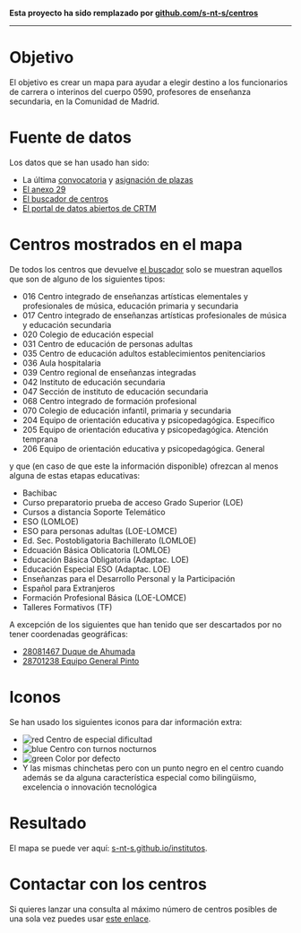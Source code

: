**Esta proyecto ha sido remplazado por [github.com/s-nt-s/centros](https://github.com/s-nt-s/centros)**

---------

# Objetivo

El objetivo es crear un mapa para ayudar a elegir destino
a los funcionarios de carrera o interinos del cuerpo 0590,
profesores de enseñanza secundaria, en la Comunidad de Madrid.

# Fuente de datos

Los datos que se han usado han sido:

* La última [convocatoria](http://www.madrid.org/cs/Satellite?c=EDRH_Generico_FA&cid=1354540246227&pagename=PortalEducacionRRHH%2FEDRH_Generico_FA%2FEDRH_generico) y [asignación de plazas](http://www.madrid.org/cs/Satellite?c=EDRH_Generico_FA&cid=1354576342904&pagename=PortalEducacionRRHH%2FEDRH_Generico_FA%2FEDRH_generico)
* [El anexo 29](http://www.madrid.org/cs/Satellite?blobcol=urldata&blobheader=application%2Fpdf&blobheadername1=Content-disposition&blobheadername2=cadena&blobheadervalue1=filename%3DAnexo+29.pdf&blobheadervalue2=language%3Des%26site%3DPortalEducacionRRHH&blobkey=id&blobtable=MungoBlobs&blobwhere=1310723140345&ssbinary=true)
* [El buscador de centros](https://gestiona.comunidad.madrid/wpad_pub/run/j/BusquedaAvanzada.icm)
* [El portal de datos abiertos de CRTM](https://data-crtm.opendata.arcgis.com/)

# Centros mostrados en el mapa

De todos los centros que devuelve [el buscador](https://gestiona.comunidad.madrid/wpad_pub/run/j/BusquedaAvanzada.icm) solo se muestran
aquellos que son de alguno de los siguientes tipos:

* 016 Centro integrado de enseñanzas artísticas elementales y profesionales de música, educación primaria y secundaria
* 017 Centro integrado de enseñanzas artísticas profesionales de música y educación secundaria
* 020 Colegio de educación especial
* 031 Centro de educación de personas adultas
* 035 Centro de educación adultos establecimientos penitenciarios
* 036 Aula hospitalaria
* 039 Centro regional de enseñanzas integradas
* 042 Instituto de educación secundaria
* 047 Sección de instituto de educación secundaria
* 068 Centro integrado de formación profesional
* 070 Colegio de educación infantil, primaria y secundaria
* 204 Equipo de orientación educativa y psicopedagógica. Específico
* 205 Equipo de orientación educativa y psicopedagógica. Atención temprana
* 206 Equipo de orientación educativa y psicopedagógica. General

y que (en caso de que este la información disponible) ofrezcan al menos alguna de estas etapas educativas:

* Bachibac
* Curso preparatorio prueba de acceso Grado Superior (LOE)
* Cursos a distancia Soporte Telemático
* ESO (LOMLOE)
* ESO para personas adultas (LOE-LOMCE)
* Ed. Sec. Postobligatoria Bachillerato (LOMLOE)
* Edcuación Básica Oblicatoria (LOMLOE)
* Educación Básica Obligatoria (Adaptac. LOE)
* Educación Especial ESO (Adaptac. LOE)
* Enseñanzas para el Desarrollo Personal y la Participación
* Español para Extranjeros
* Formación Profesional Básica (LOE-LOMCE)
* Talleres Formativos (TF)

A excepción de los siguientes que han tenido que ser descartados por no tener coordenadas geográficas:

* [28081467 Duque de Ahumada](https://gestiona.comunidad.madrid/wpad_pub/run/j/MostrarFichaCentro.icm?cdCentro=28081467)
* [28701238 Equipo General Pinto](https://gestiona.comunidad.madrid/wpad_pub/run/j/MostrarFichaCentro.icm?cdCentro=28701238)

# Iconos

Se han usado los siguientes iconos para dar información extra:

* ![red](https://maps.google.com/mapfiles/ms/micons/red.png) Centro de especial dificultad
* ![blue](https://maps.google.com/mapfiles/ms/micons/blue.png) Centro con turnos nocturnos
* ![green](https://maps.google.com/mapfiles/ms/micons/green.png) Color por defecto
* Y las mismas chinchetas pero con un punto negro en el centro
cuando además se da alguna característica especial como
bilingüismo, excelencia o innovación tecnológica

# Resultado

El mapa se puede ver aquí: [s-nt-s.github.io/institutos](https://s-nt-s.github.io/institutos/).

# Contactar con los centros

Si quieres lanzar una consulta al máximo número de centros posibles de una
sola vez puedes usar [este enlace](mailto:?subject=Consulta%20en%20relacción%20al%20concurso%20de%20traslados&bcc=ah.docedeoctubre.madrid@educa.madrid.org;ah.fuenlabrada.fuenlabrada@educa.madrid.org;ah.fundaciondealcorcon.alcorcon@educa.madrid.org;ah.hgdemostoles.mostoles@educa.madrid.org;ah.hugetafe.getafe@educa.madrid.org;ah.lapaz.madrid@educa.madrid.org;ah.principedeasturias.alcala@educa.madrid.org;ah.puertadehierro.majadahonda@educa.madrid.org;ah.ramonycajal.madrid@educa.madrid.org;ah.severoochoa.leganes@educa.madrid.org;cepa.alborada.navalcarnero@educa.madrid.org;cepa.alcala@educa.madrid.org;cepa.alcorcon@educa.madrid.org;cepa.alonsoquijano.valdemoro@educa.madrid.org;cepa.aluche.madrid@educa.madrid.org;cepa.aranjuez@educa.madrid.org;cepa.arganda@educa.madrid.org;cepa.arganzuela.madrid@educa.madrid.org;cepa.buitrago@educa.madrid.org;cepa.canillejas.madrid@educa.madrid.org;cepa.centro.madrid@educa.madrid.org;cepa.cidcampeador.madrid@educa.madrid.org;cepa.ciudadlineal.madrid@educa.madrid.org;cepa.claracampoamor.alcala@educa.madrid.org;cepa.colladovillalba@educa.madrid.org;cepa.colmenarviejo@educa.madrid.org;cepa.coslada@educa.madrid.org;cepa.daoizyvelarde.madrid@educa.madrid.org;cepa.dulcechacon.aranjuez@educa.madrid.org;cepa.dulcechacon.madrid@educa.madrid.org;cepa.elmolar@educa.madrid.org;cepa.entrevias.madrid@educa.madrid.org;cepa.estremera@educa.madrid.org;cepa.fuencarral.madrid@educa.madrid.org;cepa.fuenlabrada@educa.madrid.org;cepa.galapagar@educa.madrid.org;cepa.getafe@educa.madrid.org;cepa.gloriafuertes.navalcarnero@educa.madrid.org;cepa.joaquinsorolla.madrid@educa.madrid.org;cepa.josehierro.alcala@educa.madrid.org;cepa.laalbufera.madrid@educa.madrid.org;cepa.lamesta.villanuevadelacanada@educa.madrid.org;cepa.lasrosas.madrid@educa.madrid.org;cepa.lasrozas@educa.madrid.org;cepa.leganes@educa.madrid.org;cepa.losrosales.madrid@educa.madrid.org;cepa.mancomunidadsuroeste.grinon@educa.madrid.org;cepa.maramarillo.madrid@educa.madrid.org;cepa.mariovargasllosa.majadahonda@educa.madrid.org;cepa.moncloa.madrid@educa.madrid.org;cepa.moratalaz.madrid@educa.madrid.org;cepa.mostoles@educa.madrid.org;cepa.oporto.madrid@educa.madrid.org;cepa.orcasitas.madrid@educa.madrid.org;cepa.pabloguzman.madrid@educa.madrid.org;cepa.panbendito.madrid@educa.madrid.org;cepa.paracuellos@educa.madrid.org;cepa.parla@educa.madrid.org;cepa.pinto@educa.madrid.org;cepa.pozuelodealarcon@educa.madrid.org;cepa.rivas@educa.madrid.org;cepa.sampedro.madrid@educa.madrid.org;cepa.sanfernandodehenares@educa.madrid.org;cepa.sanlorenzo@educa.madrid.org;cepa.sanmartindelavega@educa.madrid.org;cepa.sanmartindevaldeiglesias@educa.madrid.org;cepa.sansebastian@educa.madrid.org;cepa.sierradeguadarrama.colladomediano@educa.madrid.org;cepa.tetuan.madrid@educa.madrid.org;cepa.torrejondeardoz@educa.madrid.org;cepa.torrelaguna@educa.madrid.org;cepa.torrelodones@educa.madrid.org;cepa.torresdelaalameda@educa.madrid.org;cepa.valdemoro@educa.madrid.org;cepa.vallecas.madrid@educa.madrid.org;cepa.vicalvaro.madrid@educa.madrid.org;cepa.villarejodesalvanes@educa.madrid.org;cepa.villaverde.madrid@educa.madrid.org;cepa.vistaalegre.madrid@educa.madrid.org;cepa.yucatan.soto@educa.madrid.org;cifp.simoneortega.mostoles@educa.madrid.org;cim.morenotorroba.madrid@educa.madrid.org;cim.sanlorenzo@educa.madrid.org;cp.adolfosuarez.madrid@educa.madrid.org;cp.blasdelezo.madrid@educa.madrid.org;cp.cervantes.alcorcon@educa.madrid.org;cp.cervantes.valdilecha@educa.madrid.org;cp.elcantizal.lasrozas@educa.madrid.org;cp.elencinar.torrelodones@educa.madrid.org;cp.eugeniomuro.cadalso@educa.madrid.org;cp.garcialorca.camarma@educa.madrid.org;cp.goyeneche.nuevobaztan@educa.madrid.org;cp.isabellacatolica.navas@educa.madrid.org;cp.jesusaramburu.valdetorres@educa.madrid.org;cp.juanramonjimenez.becerril@educa.madrid.org;cp.laluna.rivas@educa.madrid.org;cp.losangeles.pozuelodealarcon@educa.madrid.org;cp.loyoladepalacio.madrid@educa.madrid.org;cp.maestrorodrigo.aranjuez@educa.madrid.org;cp.mariamartin.navalcarnero@educa.madrid.org;cp.mariamoliner.villanuevadelacanada@educa.madrid.org;cp.martinagarcia.fuenteelsaz@educa.madrid.org;cp.migueldecervantes.getafe@educa.madrid.org;cp.padregarralda.villanuevadelacanada@educa.madrid.org;cp.penalta.buitrago@educa.madrid.org;cp.principedonfelipe.boadilla@educa.madrid.org;cp.principesdeasturias.pozuelodealarcon@educa.madrid.org;cp.puertadelasierra.venturada@educa.madrid.org;cp.salvadordali.fuenlabrada@educa.madrid.org;cp.salvadordemadariaga.daganzo@educa.madrid.org;cp.sanblas.ajalvir@educa.madrid.org;cp.sanmiguel.villamantilla@educa.madrid.org;cp.sansebastian.elboalo@educa.madrid.org;cp.sansuena.talamanca@educa.madrid.org;cp.santoangeldelaguarda.chapineria@educa.madrid.org;cp.santodomingo.algete@educa.madrid.org;cp.suarezsomonte.cenicientos@educa.madrid.org;cp.velazquez.fuenlabrada@educa.madrid.org;cp.vicentealeixandre.miraflores@educa.madrid.org;cp.villadecobena.cobena@educa.madrid.org;cpee.alfonsodecimo.leganes@educa.madrid.org;cpee.duquedeahumada.valdemoro@educa.madrid.org;cpee.franciscodelpozo.madrid@educa.madrid.org;cpee.goyeneche.madrid@educa.madrid.org;cpee.guadarrama.coslada@educa.madrid.org;cpee.hospitalclinico.madrid@educa.madrid.org;cpee.hospitalmaranon.madrid@educa.madrid.org;cpee.hospitalninojesus.madrid@educa.madrid.org;cpee.ikercasillas.torrejondeardoz@educa.madrid.org;cpee.infantaelena.madrid@educa.madrid.org;cpee.inmaculadaconcepcion.madrid@educa.madrid.org;cpee.joanmiro.madrid@educa.madrid.org;cpee.juanveintitres.fuenlabrada@educa.madrid.org;cpee.laquinta.madrid@educa.madrid.org;cpee.mariasoriano.madrid@educa.madrid.org;cpee.miguelhernandez.colmenarviejo@educa.madrid.org;cpee.monteabantos.lasrozas@educa.madrid.org;cpee.montessori.parla@educa.madrid.org;cpee.penalara.colladovillalba@educa.madrid.org;cpee.picasso.alcala@educa.madrid.org;cpee.poncedeleon.madrid@educa.madrid.org;cpee.princesasofia.madrid@educa.madrid.org;cpee.principedeasturias.aranjuez@educa.madrid.org;cpee.ramonycajal.getafe@educa.madrid.org;cpee.rosaparks.coslada@educa.madrid.org;cpee.severoochoa.alcorcon@educa.madrid.org;cpee.sorjuanainesdelacruz.fuenlabrada@educa.madrid.org;cpee.unamuno.mostoles@educa.madrid.org;cpee.vallecas.madrid@educa.madrid.org;cpee.vicenteferrer.sansebastian@educa.madrid.org;crei.scorazon.madrid@educa.madrid.org;eoep.alcala@educa.madrid.org;eoep.alcobendas@educa.madrid.org;eoep.alcorcon@educa.madrid.org;eoep.altascapacidades.madrid@educa.madrid.org;eoep.alteracionesdesarrollo.madrid@educa.madrid.org;eoep.aranjuez@educa.madrid.org;eoep.arganda@educa.madrid.org;eoep.arganzuela.madrid@educa.madrid.org;eoep.at.alcala@educa.madrid.org;eoep.at.alcorcon@educa.madrid.org;eoep.at.aranjuez@educa.madrid.org;eoep.at.arganda@educa.madrid.org;eoep.at.colmenarviejo@educa.madrid.org;eoep.at.fuenlabrada@educa.madrid.org;eoep.at.getafe@educa.madrid.org;eoep.at.hortaleza@educa.madrid.org;eoep.at.lacabrera@educa.madrid.org;eoep.at.latina@educa.madrid.org;eoep.at.leganes@educa.madrid.org;eoep.at.mostoles@educa.madrid.org;eoep.at.navalcarnero@educa.madrid.org;eoep.at.parla@educa.madrid.org;eoep.at.pozuelodealarcon@educa.madrid.org;eoep.at.puentevallecas@educa.madrid.org;eoep.at.sanblas@educa.madrid.org;eoep.at.sanfernando@educa.madrid.org;eoep.at.sanmartindevaldeiglesias@educa.madrid.org;eoep.at.sansebastian@educa.madrid.org;eoep.at.tetuan@educa.madrid.org;eoep.at.torrelodones@educa.madrid.org;eoep.at.villanuevadelacanada@educa.madrid.org;eoep.at.villavallecas@educa.madrid.org;eoep.at.villaverde@educa.madrid.org;eoep.auditivas.madrid@educa.madrid.org;eoep.carabanchel.madrid@educa.madrid.org;eoep.colladovillalba@educa.madrid.org;eoep.colmenarviejo@educa.madrid.org;eoep.coslada@educa.madrid.org;eoep.fuenlabrada@educa.madrid.org;eoep.getafe@educa.madrid.org;eoep.guadarrama@educa.madrid.org;eoep.hortaleza.madrid@educa.madrid.org;eoep.lacabrera@educa.madrid.org;eoep.lasrozas@educa.madrid.org;eoep.latina.madrid@educa.madrid.org;eoep.leganes@educa.madrid.org;eoep.moncloa.madrid@educa.madrid.org;eoep.moratalaz.madrid@educa.madrid.org;eoep.mostoles@educa.madrid.org;eoep.motoricas.madrid@educa.madrid.org;eoep.navalcarnero@educa.madrid.org;eoep.parla@educa.madrid.org;eoep.pinto@educa.madrid.org;eoep.pozuelodealarcon@educa.madrid.org;eoep.puentevallecas.madrid@educa.madrid.org;eoep.retiro.madrid@educa.madrid.org;eoep.rivas@educa.madrid.org;eoep.sanblas.madrid@educa.madrid.org;eoep.sanlorenzo@educa.madrid.org;eoep.sanmartindevaldeiglesias@educa.madrid.org;eoep.sansebastian@educa.madrid.org;eoep.tdah.madrid@educa.madrid.org;eoep.tetuan.madrid@educa.madrid.org;eoep.torrejondeardoz@educa.madrid.org;eoep.valdemoro@educa.madrid.org;eoep.villarejo@educa.madrid.org;eoep.villaverde.madrid@educa.madrid.org;eoep.visuales.madrid@educa.madrid.org;ies.adolfosuarez.paracuellos@educa.madrid.org;ies.africa.fuenlabrada@educa.madrid.org;ies.agora.alcobendas@educa.madrid.org;ies.alamedadeosuna.madrid@educa.madrid.org;ies.alarnes.getafe@educa.madrid.org;ies.albeniz.leganes@educa.madrid.org;ies.alberti.coslada@educa.madrid.org;ies.aldebaran.alcobendas@educa.madrid.org;ies.alfonsomoreno.brunete@educa.madrid.org;ies.alfredokraus.madrid@educa.madrid.org;ies.alkalanahar.alcala@educa.madrid.org;ies.almudena.madrid@educa.madrid.org;ies.alonsodeavellan.alcala@educa.madrid.org;ies.alonsoquijano.alcala@educa.madrid.org;ies.alpajes.aranjuez@educa.madrid.org;ies.alpedrete.alpedrete@educa.madrid.org;ies.alsatt.algete@educa.madrid.org;ies.altair.getafe@educa.madrid.org;ies.altojarama.torrelaguna@educa.madrid.org;ies.anafrank.madrid@educa.madrid.org;ies.anammatute.velilla@educa.madrid.org;ies.angelcorella.colmenarviejo@educa.madrid.org;ies.angelysern.navalcarnero@educa.madrid.org;ies.anselmolorenzo.sanmartindelavega@educa.madrid.org;ies.antares.rivas@educa.madrid.org;ies.antoniodenebrija.mostoles@educa.madrid.org;ies.antoniodomingue.madrid@educa.madrid.org;ies.antoniogala.mostoles@educa.madrid.org;ies.antoniogaudi.coslada@educa.madrid.org;ies.antoniolopez.trescantos@educa.madrid.org;ies.antoniolopezgarcia.getafe@educa.madrid.org;ies.arciprestedehita.madrid@educa.madrid.org;ies.arquitectopedro.alcala@educa.madrid.org;ies.arquitectoperid.leganes@educa.madrid.org;ies.arquitectoventurarodriguez.boadilla@educa.madrid.org;ies.arturosoria.madrid@educa.madrid.org;ies.atenea.alcala@educa.madrid.org;ies.atenea.sansebastian@educa.madrid.org;ies.avalon.valdemoro@educa.madrid.org;ies.avenidadelostor.madrid@educa.madrid.org;ies.barajas.madrid@educa.madrid.org;ies.barriodebilbao.madrid@educa.madrid.org;ies.barrioloranca.fuenlabrada@educa.madrid.org;ies.barriosimancas.madrid@educa.madrid.org;ies.beatrizgalindo.madrid@educa.madrid.org;ies.becquer.algete@educa.madrid.org;ies.benjaminrua.mostoles@educa.madrid.org;ies.blancafdezochoa.madrid@educa.madrid.org;ies.blasdeotero.madrid@educa.madrid.org;ies.burgoiecheverria.lasrozas@educa.madrid.org;ies.butarque.leganes@educa.madrid.org;ies.calatalifa.villaviciosa@educa.madrid.org;ies.calderon.pinto@educa.madrid.org;ies.calderondelabar.madrid@educa.madrid.org;ies.camilojosecela.pozuelodealarcon@educa.madrid.org;ies.canadareal.galapagar@educa.madrid.org;ies.cardenalcisnero.alcala@educa.madrid.org;ies.cardenalcisnero.madrid@educa.madrid.org;ies.cardenalherrera.madrid@educa.madrid.org;ies.carlosbousono.majadahonda@educa.madrid.org;ies.carlostercero.madrid@educa.madrid.org;ies.carmenconde.lasrozas@educa.madrid.org;ies.carmenmartingai.moralzarzal@educa.madrid.org;ies.carmenmartingai.navalcarnero@educa.madrid.org;ies.carobaroja.fuenlabrada@educa.madrid.org;ies.carpediem.chinchon@educa.madrid.org;ies.carpediem.fuenlabrada@educa.madrid.org;ies.celestinomutis.madrid@educa.madrid.org;ies.cervantes.madrid@educa.madrid.org;ies.cervantes.mostoles@educa.madrid.org;ies.churriguera.leganes@educa.madrid.org;ies.ciudaddejaen.madrid@educa.madrid.org;ies.ciudaddelosangeles.madrid@educa.madrid.org;ies.ciudaddelospoetas.madrid@educa.madrid.org;ies.ciudadescolar.madrid@educa.madrid.org;ies.claracampoamor.mostoles@educa.madrid.org;ies.colmenarejo@educa.madrid.org;ies.complutense.alcala@educa.madrid.org;ies.condedeorgaz.madrid@educa.madrid.org;ies.cortesdecadiz.elmolar@educa.madrid.org;ies.damasoalonso.madrid@educa.madrid.org;ies.delibes.madrid@educa.madrid.org;ies.delibes.mejorada@educa.madrid.org;ies.dionisioaguado.fuenlabrada@educa.madrid.org;ies.doloresibarruri.fuenlabrada@educa.madrid.org;ies.domenicoscarlat.aranjuez@educa.madrid.org;ies.donpelayo.villalbilla@educa.madrid.org;ies.duquederivas.rivas@educa.madrid.org;ies.eijogaray.madrid@educa.madrid.org;ies.elalamo.elalamo@educa.madrid.org;ies.elcanaveral.mostoles@educa.madrid.org;ies.elcarrascal.arganda@educa.madrid.org;ies.elescorial.elescorial@educa.madrid.org;ies.elespinillo.madrid@educa.madrid.org;ies.elisasorianofischer.getafe@educa.madrid.org;ies.elolivo.parla@educa.madrid.org;ies.elpinar.alcorcon@educa.madrid.org;ies.emiliocastelar.madrid@educa.madrid.org;ies.emperatrizmaria.madrid@educa.madrid.org;ies.europa.mostoles@educa.madrid.org;ies.europa.rivas@educa.madrid.org;ies.federicamontsen.fuenlabrada@educa.madrid.org;ies.felipesegundo.madrid@educa.madrid.org;ies.felipetrigo.mostoles@educa.madrid.org;ies.fernangomez.humanes@educa.madrid.org;ies.forges.madrid@educa.madrid.org;ies.fortuny.madrid@educa.madrid.org;ies.franciscadepedraza.alcala@educa.madrid.org;ies.franciscoayala.hoyodemanzanares@educa.madrid.org;ies.franciscoayala.madrid@educa.madrid.org;ies.franciscoumbral.ciempozuelos@educa.madrid.org;ies.gabrielamistral.arroyomolinos@educa.madrid.org;ies.gabrielcisneros.mostoles@educa.madrid.org;ies.galileogalilei.alcorcon@educa.madrid.org;ies.garciaberlanga.coslada@educa.madrid.org;ies.garcialorca.lasrozas@educa.madrid.org;ies.garciamarquez.leganes@educa.madrid.org;ies.garciamarquez.madrid@educa.madrid.org;ies.garciamorato.madrid@educa.madrid.org;ies.gasparsanz.meco@educa.madrid.org;ies.gerardodiego.pozuelodealarcon@educa.madrid.org;ies.ginerdelosrios.alcobendas@educa.madrid.org;ies.gloriafuertes.alcobendas@educa.madrid.org;ies.gomezmoreno.madrid@educa.madrid.org;ies.gongora.torrejondeardoz@educa.madrid.org;ies.gonzaloanes.colladomediano@educa.madrid.org;ies.gonzalochacon.arroyomolinos@educa.madrid.org;ies.goya.madrid@educa.madrid.org;ies.grancapitan.madrid@educa.madrid.org;ies.grandecovian.arganda@educa.madrid.org;ies.gregoriomaranon.madrid@educa.madrid.org;ies.grinon.grinon@educa.madrid.org;ies.guadarrama@educa.madrid.org;ies.hosteleria.alcala@educa.madrid.org;ies.hosteleria.madrid@educa.madrid.org;ies.humanejos.parla@educa.madrid.org;ies.humanes.humanes@educa.madrid.org;ies.icaro.getafe@educa.madrid.org;ies.ignacioaldecoa.getafe@educa.madrid.org;ies.ignacioellacuria.alcala@educa.madrid.org;ies.infantaelena.galapagar@educa.madrid.org;ies.isaacperal.torrejondeardoz@educa.madrid.org;ies.isabellacatolica.boadilla@educa.madrid.org;ies.isabellacatolica.madrid@educa.madrid.org;ies.isidradeguzman.alcala@educa.madrid.org;ies.islasfilipinas.madrid@educa.madrid.org;ies.itaca.alcorcon@educa.madrid.org;ies.iturralde.madrid@educa.madrid.org;ies.jaimeferran.colladovillalba@educa.madrid.org;ies.jaimeferran.sanfernando@educa.madrid.org;ies.jaimevera.madrid@educa.madrid.org;ies.janegoodall.madrid@educa.madrid.org;ies.jimenamenendezpidal.fuenlabrada@educa.madrid.org;ies.joanmiro.sansebastian@educa.madrid.org;ies.joaquinaraujo.fuenlabrada@educa.madrid.org;ies.joaquinrodrigo.madrid@educa.madrid.org;ies.joaquinturina.madrid@educa.madrid.org;ies.jorgeguillen.alcorcon@educa.madrid.org;ies.jorgemanrique.trescantos@educa.madrid.org;ies.josefinaaldecoa.alcorcon@educa.madrid.org;ies.josegarcianieto.lasrozas@educa.madrid.org;ies.josehierro.getafe@educa.madrid.org;ies.josepedroperezllorca.parla@educa.madrid.org;ies.josesaramago.arganda@educa.madrid.org;ies.josesaramago.majadahonda@educa.madrid.org;ies.jovellanos.fuenlabrada@educa.madrid.org;ies.juanadecastilla.madrid@educa.madrid.org;ies.juanbautistamonegro.torrejondeardoz@educa.madrid.org;ies.juancarlosprimero.ciempozuelos@educa.madrid.org;ies.juandeherrera.sanlorenzo@educa.madrid.org;ies.juandelacierva.madrid@educa.madrid.org;ies.juandemairena.sansebastian@educa.madrid.org;ies.juandevillanuev.madrid@educa.madrid.org;ies.juangris.mostoles@educa.madrid.org;ies.juanramonjimenez.madrid@educa.madrid.org;ies.juliopalacios.sansebastian@educa.madrid.org;ies.julioverne.leganes@educa.madrid.org;ies.laarboleda.alcorcon@educa.madrid.org;ies.lacabrera@educa.madrid.org;ies.ladehesilla.cercedilla@educa.madrid.org;ies.laestrella.madrid@educa.madrid.org;ies.lafortuna.leganes@educa.madrid.org;ies.lagunadejoatzel.getafe@educa.madrid.org;ies.lalaguna.parla@educa.madrid.org;ies.lapaloma.madrid@educa.madrid.org;ies.lapaz.alcobendas@educa.madrid.org;ies.lapoveda.arganda@educa.madrid.org;ies.larra.madrid@educa.madrid.org;ies.lasamericas.parla@educa.madrid.org;ies.lascanteras.colladovillalba@educa.madrid.org;ies.lasencinas.villanuevadelacanada@educa.madrid.org;ies.lasenda.getafe@educa.madrid.org;ies.laserna.fuenlabrada@educa.madrid.org;ies.laslagunas.rivas@educa.madrid.org;ies.lasmusas.madrid@educa.madrid.org;ies.lasveredillas.torrejondeardoz@educa.madrid.org;ies.lazarocardenas.colladovillalba@educa.madrid.org;ies.lazarocarreter.alcala@educa.madrid.org;ies.leonardodavinci.madrid@educa.madrid.org;ies.leonardodavinci.majadahonda@educa.madrid.org;ies.leonfelipe.getafe@educa.madrid.org;ies.leonfelipe.torrejondeardoz@educa.madrid.org;ies.lopedevega.madrid@educa.madrid.org;ies.lopezaranguren.fuenlabrada@educa.madrid.org;ies.loscastillos.alcorcon@educa.madrid.org;ies.losolivos.mejorada@educa.madrid.org;ies.losrosales.mostoles@educa.madrid.org;ies.luisbraille.coslada@educa.madrid.org;ies.luisbunuel.alcorcon@educa.madrid.org;ies.luisbunuel.mostoles@educa.madrid.org;ies.luisgarciaberlanga.guadalix@educa.madrid.org;ies.luisvives.leganes@educa.madrid.org;ies.machado.alcala@educa.madrid.org;ies.madridsur.madrid@educa.madrid.org;ies.maestrojmleonet.villadelprado@educa.madrid.org;ies.maestromatiasbravo.valdemoro@educa.madrid.org;ies.magerit.madrid@educa.madrid.org;ies.malalayousafzai.madrid@educa.madrid.org;ies.malasana.mostoles@educa.madrid.org;ies.manueldefalla.coslada@educa.madrid.org;ies.manueldefalla.mostoles@educa.madrid.org;ies.manuelelkinpatarroyo.parla@educa.madrid.org;ies.manuelfragairibarne.madrid@educa.madrid.org;ies.maranon.alcala@educa.madrid.org;ies.margaritasalas.majadahonda@educa.madrid.org;ies.mariademolina.madrid@educa.madrid.org;ies.mariadezayas.majadahonda@educa.madrid.org;ies.mariagoyrigoyri.madrid@educa.madrid.org;ies.mariaguerrero.colladovillalba@educa.madrid.org;ies.mariamoliner.coslada@educa.madrid.org;ies.marianapineda.madrid@educa.madrid.org;ies.mariarodrigo.madrid@educa.madrid.org;ies.mariazambrano.leganes@educa.madrid.org;ies.marquesdesantil.colmenarviejo@educa.madrid.org;ies.marquesdesuanze.madrid@educa.madrid.org;ies.mateoaleman.alcala@educa.madrid.org;ies.maximotrueba.boadilla@educa.madrid.org;ies.menendezpelayo.getafe@educa.madrid.org;ies.miguelcatalan.coslada@educa.madrid.org;ies.migueldecervantes.daganzo@educa.madrid.org;ies.migueldelibes.torrejondelacalzada@educa.madrid.org;ies.miguelhernandez.mostoles@educa.madrid.org;ies.mirasierra.madrid@educa.madrid.org;ies.montserratcaballe.trescantos@educa.madrid.org;ies.narcismonturiol.parla@educa.madrid.org;ies.neilarmstrong.valdemoro@educa.madrid.org;ies.neruda.leganes@educa.madrid.org;ies.newton.madrid@educa.madrid.org;ies.nicolascopernico.parla@educa.madrid.org;ies.numancia.madrid@educa.madrid.org;ies.ortegaygasset.madrid@educa.madrid.org;ies.pacifico.madrid@educa.madrid.org;ies.palasatenea.torrejondeardoz@educa.madrid.org;ies.palomerasvallecas.madrid@educa.madrid.org;ies.parquealuche.madrid@educa.madrid.org;ies.parquelisboa.alcorcon@educa.madrid.org;ies.pedrodetolosa.sanmartindevaldeiglesias@educa.madrid.org;ies.pedroduque.leganes@educa.madrid.org;ies.pedrosalinas.madrid@educa.madrid.org;ies.picasso.pinto@educa.madrid.org;ies.piobaroja.madrid@educa.madrid.org;ies.pradodesantodomingo.alcorcon@educa.madrid.org;ies.pradolongo.madrid@educa.madrid.org;ies.principefelipe.madrid@educa.madrid.org;ies.profesorjulioperez.rivas@educa.madrid.org;ies.puertabonita.madrid@educa.madrid.org;ies.puigadam.getafe@educa.madrid.org;ies.quevedo.madrid@educa.madrid.org;ies.rafaelfruhbeckdeburgos.leganes@educa.madrid.org;ies.ramirodemaeztu.madrid@educa.madrid.org;ies.ramonycajal.madrid@educa.madrid.org;ies.rayuela.mostoles@educa.madrid.org;ies.renacimiento.madrid@educa.madrid.org;ies.reyfernando.sanfernando@educa.madrid.org;ies.reypastor.madrid@educa.madrid.org;ies.rosachacel.colmenarviejo@educa.madrid.org;ies.rosachacel.madrid@educa.madrid.org;ies.sabinofernandezcampo.robledo@educa.madrid.org;ies.salvadorallende.fuenlabrada@educa.madrid.org;ies.salvadordali.leganes@educa.madrid.org;ies.salvadordali.madrid@educa.madrid.org;ies.sampedro.trescantos@educa.madrid.org;ies.sanagustin.sanagustin@educa.madrid.org;ies.sanblas.madrid@educa.madrid.org;ies.sancristobal.madrid@educa.madrid.org;ies.sanfernando.madrid@educa.madrid.org;ies.sanisidoro.madrid@educa.madrid.org;ies.sanisidro.madrid@educa.madrid.org;ies.sanjuanbautista.madrid@educa.madrid.org;ies.sanjuandelacruz.pozuelodealarcon@educa.madrid.org;ies.sanmateo.madrid@educa.madrid.org;ies.sannicasio.leganes@educa.madrid.org;ies.santaengracia.madrid@educa.madrid.org;ies.santaeugenia.madrid@educa.madrid.org;ies.santamarca.madrid@educa.madrid.org;ies.santateresa.madrid@educa.madrid.org;ies.santiagorusinol.aranjuez@educa.madrid.org;ies.satafi.getafe@educa.madrid.org;ies.sendagaliana.torres@educa.madrid.org;ies.severoochoa.alcobendas@educa.madrid.org;ies.sevillalanueva.sevilla@educa.madrid.org;ies.sierradeguadarrama.soto@educa.madrid.org;ies.sigloveintiuno.leganes@educa.madrid.org;ies.simoneveil.paracuellos@educa.madrid.org;ies.sorjuanadelacruz.cubasdelasagra@educa.madrid.org;ies.tetuan.madrid@educa.madrid.org;ies.tiernogalvan.leganes@educa.madrid.org;ies.tiernogalvan.madrid@educa.madrid.org;ies.tiernogalvan.parla@educa.madrid.org;ies.tirsodemolina.madrid@educa.madrid.org;ies.tomasyvaliente.madrid@educa.madrid.org;ies.torcuatofdezmiranda.arroyomolinos@educa.madrid.org;ies.torrenteballest.sansebastian@educa.madrid.org;ies.uno.lasrozas@educa.madrid.org;ies.valdebernardo.madrid@educa.madrid.org;ies.vallecasuno.madrid@educa.madrid.org;ies.valleinclan.torrejondeardoz@educa.madrid.org;ies.valmayor.valdemorillo@educa.madrid.org;ies.vegadeljarama.sanfernando@educa.madrid.org;ies.velazquez.mostoles@educa.madrid.org;ies.velazquez.torrelodones@educa.madrid.org;ies.vicentealeixand.pinto@educa.madrid.org;ies.victoria.villarejo@educa.madrid.org;ies.victoriakent.fuenlabrada@educa.madrid.org;ies.victoriakent.torrejondeardoz@educa.madrid.org;ies.vid.madrid@educa.madrid.org;ies.villablanca.madrid@educa.madrid.org;ies.villadevaldemoro.valdemoro@educa.madrid.org;ies.villadevallecas.madrid@educa.madrid.org;ies.villanuevadelpardillo@educa.madrid.org;ies.villarejo@educa.madrid.org;ies.villaverde.madrid@educa.madrid.org;ies.vistaalegre.madrid@educa.madrid.org;sies.africa.moraleja@educa.madrid.org;sies.anselmolorenzo.morata@educa.madrid.org;sies.carpediem.colmenardeoreja@educa.madrid.org;sies.lapoveda.camporeal@educa.madrid.org;sies.luisdegongora.loeches@educa.madrid.org).